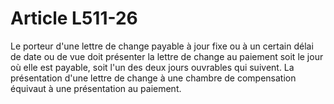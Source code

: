 # Article L511-26

Le porteur d'une lettre de change payable à jour fixe ou à un certain délai de date ou de vue doit présenter la lettre de change au paiement soit le jour où elle est payable, soit l'un des deux jours ouvrables qui suivent.   La présentation d'une lettre de change à une chambre de compensation équivaut à une présentation au paiement.
